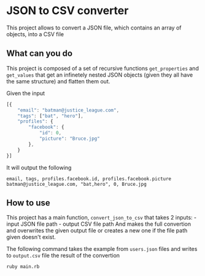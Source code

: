 JSON to CSV converter
========

This project allows to convert a JSON file, which contains an array of objects, into a CSV file

## What can you do
This project is composed of a set of recursive functions `get_properties` and `get_values` that get an infinetely nested JSON objects (given they all have the same structure) and flatten them out.

Given the input 

```javascript
[{
    "email": "batman@justice_league.com",
    "tags": ["bat", "hero"],
    "profiles": {
        "facebook": {
            "id": 0,
            "picture": "Bruce.jpg"
        },
    }
}]
```

It will output the following

```
email, tags, profiles.facebook.id, profiles.facebook.picture
batman@justice_league.com, "bat,hero", 0, Bruce.jpg
```

## How to use
This project has a main function, `convert_json_to_csv` that takes 2 inputs:
    - input JSON file path
    - output CSV file path
And makes the full convertion and overwrites the given output file or creates a new one if the file path given doesn't exist.

The following command takes the example from `users.json` files and writes to `output.csv` file the result of the convertion

```
ruby main.rb
```